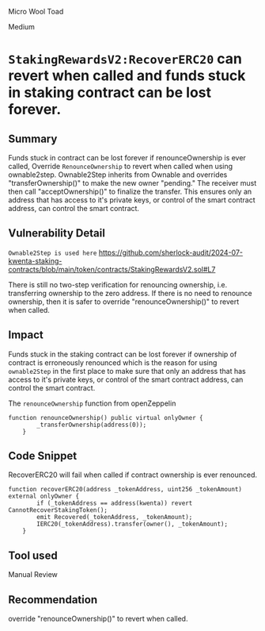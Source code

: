 Micro Wool Toad

Medium

# `StakingRewardsV2:RecoverERC20` can revert when called and funds stuck in staking contract can be lost forever.

## Summary
Funds stuck in contract can be lost forever if renounceOwnership is ever called, Override `RenounceOwnership` to revert when called when using ownable2step.
Ownable2Step inherits from Ownable and overrides "transferOwnership()" to make the new owner "pending." The receiver must then call "acceptOwnership()" to finalize the transfer. This ensures only an address that has access to it's private keys, or control of the smart contract address, can control the smart contract.

## Vulnerability Detail
`Ownable2Step is used here`
https://github.com/sherlock-audit/2024-07-kwenta-staking-contracts/blob/main/token/contracts/StakingRewardsV2.sol#L7

There is still no two-step verification for renouncing ownership, i.e. transferring ownership to the zero address. If there is no need to renounce ownership, then it is safer to override "renounceOwnership()" to revert when called.

## Impact
Funds stuck in the staking contract can be lost forever if ownership of contract is erroneously renounced which is the reason for using `ownable2Step` in the first place to make sure that  only an address that has access to it's private keys, or control of the smart contract address, can control the smart contract.

The `renounceOwnership` function from openZeppelin

``` solidity 
function renounceOwnership() public virtual onlyOwner {
        _transferOwnership(address(0));
    }
```

## Code Snippet
RecoverERC20 will fail when called if contract ownership is ever renounced.

```solidity
function recoverERC20(address _tokenAddress, uint256 _tokenAmount) external onlyOwner {
        if (_tokenAddress == address(kwenta)) revert CannotRecoverStakingToken();
        emit Recovered(_tokenAddress, _tokenAmount);
        IERC20(_tokenAddress).transfer(owner(), _tokenAmount);
    }
```

## Tool used
Manual Review

## Recommendation
override "renounceOwnership()" to revert when called.